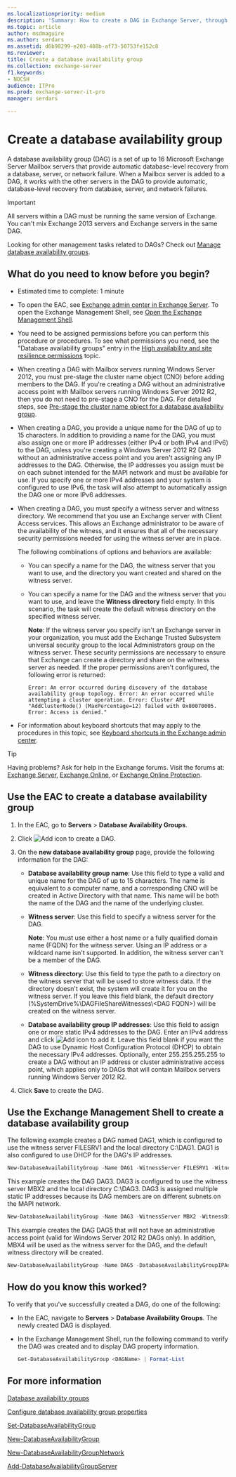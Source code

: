 ```yaml
---
ms.localizationpriority: medium
description: 'Summary: How to create a DAG in Exchange Server, through the Exchange admin center (EAC) or the Exchange Management Shell.'
ms.topic: article
author: msdmaguire
ms.author: serdars
ms.assetid: d6b98299-e203-488b-af73-50753fe152c8
ms.reviewer:
title: Create a database availability group
ms.collection: exchange-server
f1.keywords:
- NOCSH
audience: ITPro
ms.prod: exchange-server-it-pro
manager: serdars

---
```


# Create a database availability group

A database availability group (DAG) is a set of up to 16 Microsoft Exchange Server Mailbox servers that provide automatic database-level recovery from a database, server, or network failure. When a Mailbox server is added to a DAG, it works with the other servers in the DAG to provide automatic, database-level recovery from database, server, and network failures.

> [!IMPORTANT]
> All servers within a DAG must be running the same version of Exchange. You can't mix Exchange 2013 servers and Exchange servers in the same DAG.

Looking for other management tasks related to DAGs? Check out [Manage database availability groups](manage-dags.md).

## What do you need to know before you begin?

- Estimated time to complete: 1 minute

- To open the EAC, see [Exchange admin center in Exchange Server](../../architecture/client-access/exchange-admin-center.md). To open the Exchange Management Shell, see [Open the Exchange Management Shell](/powershell/exchange/open-the-exchange-management-shell).

- You need to be assigned permissions before you can perform this procedure or procedures. To see what permissions you need, see the "Database availability groups" entry in the [High availability and site resilience permissions](../../permissions/feature-permissions/ha-permissions.md) topic.

- When creating a DAG with Mailbox servers running Windows Server 2012, you must pre-stage the cluster name object (CNO) before adding members to the DAG. If you're creating a DAG without an administrative access point with Mailbox servers running Windows Server 2012 R2, then you do not need to pre-stage a CNO for the DAG. For detailed steps, see [Pre-stage the cluster name object for a database availability group](pre-stage-dag-cnos.md).

- When creating a DAG, you provide a unique name for the DAG of up to 15 characters. In addition to providing a name for the DAG, you must also assign one or more IP addresses (either IPv4 or both IPv4 and IPv6) to the DAG, unless you're creating a Windows Server 2012 R2 DAG without an administrative access point and you aren't assigning any IP addresses to the DAG. Otherwise, the IP addresses you assign must be on each subnet intended for the MAPI network and must be available for use. If you specify one or more IPv4 addresses and your system is configured to use IPv6, the task will also attempt to automatically assign the DAG one or more IPv6 addresses.

- When creating a DAG, you must specify a witness server and witness directory. We recommend that you use an Exchange server with Client Access services. This allows an Exchange administrator to be aware of the availability of the witness, and it ensures that all of the necessary security permissions needed for using the witness server are in place.

  The following combinations of options and behaviors are available:

  - You can specify a name for the DAG, the witness server that you want to use, and the directory you want created and shared on the witness server.

  - You can specify a name for the DAG and the witness server that you want to use, and leave the **Witness directory** field empty. In this scenario, the task will create the default witness directory on the specified witness server.

    **Note**: If the witness server you specify isn't an Exchange server in your organization, you must add the Exchange Trusted Subsystem universal security group to the local Administrators group on the witness server. These security permissions are necessary to ensure that Exchange can create a directory and share on the witness server as needed. If the proper permissions aren't configured, the following error is returned:

    `Error: An error occurred during discovery of the database availability group topology. Error: An error occurred while attempting a cluster operation. Error: Cluster API "AddClusterNode() (MaxPercentage=12) failed with 0x80070005. Error: Access is denied."`

- For information about keyboard shortcuts that may apply to the procedures in this topic, see [Keyboard shortcuts in the Exchange admin center](../../about-documentation/exchange-admin-center-keyboard-shortcuts.md).

> [!TIP]
> Having problems? Ask for help in the Exchange forums. Visit the forums at: [Exchange Server](https://social.technet.microsoft.com/forums/office/home?category=exchangeserver), [Exchange Online](https://social.technet.microsoft.com/forums/msonline/home?forum=onlineservicesexchange), or [Exchange Online Protection](https://social.technet.microsoft.com/forums/forefront/home?forum=FOPE).

## Use the EAC to create a database availability group

1. In the EAC, go to **Servers** \> **Database Availability Groups**.

2. Click ![Add icon](../../media/ITPro_EAC_AddIcon.png) to create a DAG.

3. On the **new database availability group** page, provide the following information for the DAG:

   - **Database availability group name**: Use this field to type a valid and unique name for the DAG of up to 15 characters. The name is equivalent to a computer name, and a corresponding CNO will be created in Active Directory with that name. This name will be both the name of the DAG and the name of the underlying cluster.

   - **Witness server**: Use this field to specify a witness server for the DAG.

     **Note**: You must use either a host name or a fully qualified domain name (FQDN) for the witness server. Using an IP address or a wildcard name isn't supported. In addition, the witness server can't be a member of the DAG.

   - **Witness directory**: Use this field to type the path to a directory on the witness server that will be used to store witness data. If the directory doesn't exist, the system will create it for you on the witness server. If you leave this field blank, the default directory (%SystemDrive%\DAGFileShareWitnesses\\<DAG FQDN\>) will be created on the witness server.

   - **Database availability group IP addresses**: Use this field to assign one or more static IPv4 addresses to the DAG. Enter an IPv4 address and click ![Add icon](../../media/ITPro_EAC_AddIcon.png) to add it. Leave this field blank if you want the DAG to use Dynamic Host Configuration Protocol (DHCP) to obtain the necessary IPv4 addresses. Optionally, enter 255.255.255.255 to create a DAG without an IP address or cluster administrative access point, which applies only to DAGs that will contain Mailbox servers running Windows Server 2012 R2.

4. Click **Save** to create the DAG.

## Use the Exchange Management Shell to create a database availability group

The following example creates a DAG named DAG1, which is configured to use the witness server FILESRV1 and the local directory C:\DAG1. DAG1 is also configured to use DHCP for the DAG's IP addresses.

```powershell
New-DatabaseAvailabilityGroup -Name DAG1 -WitnessServer FILESRV1 -WitnessDirectory C:\DAG1
```

This example creates the DAG DAG3. DAG3 is configured to use the witness server MBX2 and the local directory C:\DAG3. DAG3 is assigned multiple static IP addresses because its DAG members are on different subnets on the MAPI network.

```powershell
New-DatabaseAvailabilityGroup -Name DAG3 -WitnessServer MBX2 -WitnessDirectory C:\DAG3 -DatabaseAvailabilityGroupIPAddresses 10.0.0.8,192.168.0.8
```

This example creates the DAG DAG5 that will not have an administrative access point (valid for Windows Server 2012 R2 DAGs only). In addition, MBX4 will be used as the witness server for the DAG, and the default witness directory will be created.

```powershell
New-DatabaseAvailabilityGroup -Name DAG5 -DatabaseAvailabilityGroupIPAddresses ([System.Net.IPAddress]::None) -WitnessServer MBX4
```

## How do you know this worked?

To verify that you've successfully created a DAG, do one of the following:

- In the EAC, navigate to **Servers** \> **Database Availability Groups**. The newly created DAG is displayed.

- In the Exchange Management Shell, run the following command to verify the DAG was created and to display DAG property information.

  ```powershell
  Get-DatabaseAvailabilityGroup <DAGName> | Format-List
  ```

## For more information

[Database availability groups](../../high-availability/database-availability-groups/database-availability-groups.md)

[Configure database availability group properties](configure-dag-properties.md)

[Set-DatabaseAvailabilityGroup](/powershell/module/exchange/set-databaseavailabilitygroup)

[New-DatabaseAvailabilityGroup](/powershell/module/exchange/new-databaseavailabilitygroup)

[New-DatabaseAvailabilityGroupNetwork](/powershell/module/exchange/new-databaseavailabilitygroupnetwork)

[Add-DatabaseAvailabilityGroupServer](/powershell/module/exchange/add-databaseavailabilitygroupserver)
